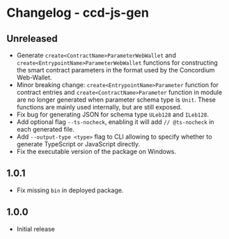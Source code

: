 # Changelog - ccd-js-gen

## Unreleased

- Generate `create<ContractName>ParameterWebWallet` and `create<EntrypointName>ParameterWebWallet` functions for constructing the smart contract parameters in the format used by the Concordium Web-Wallet.
- Minor breaking change: `create<EntrypointName>Parameter` function for contract entries and `create<ContractName>Parameter` function in module are no longer generated when parameter schema type is `Unit`. These functions are mainly used internally, but are still exposed.
- Fix bug for generating JSON for schema type `ULeb128` and `ILeb128`.
- Add optional flag `--ts-nocheck`, enabling it will add `// @ts-nocheck` in each generated file.
- Add `--output-type <type>` flag to CLI allowing to specify whether to generate TypeScript or JavaScript directly.
- Fix the executable version of the package on Windows.

## 1.0.1

- Fix missing `bin` in deployed package.

## 1.0.0

- Initial release
